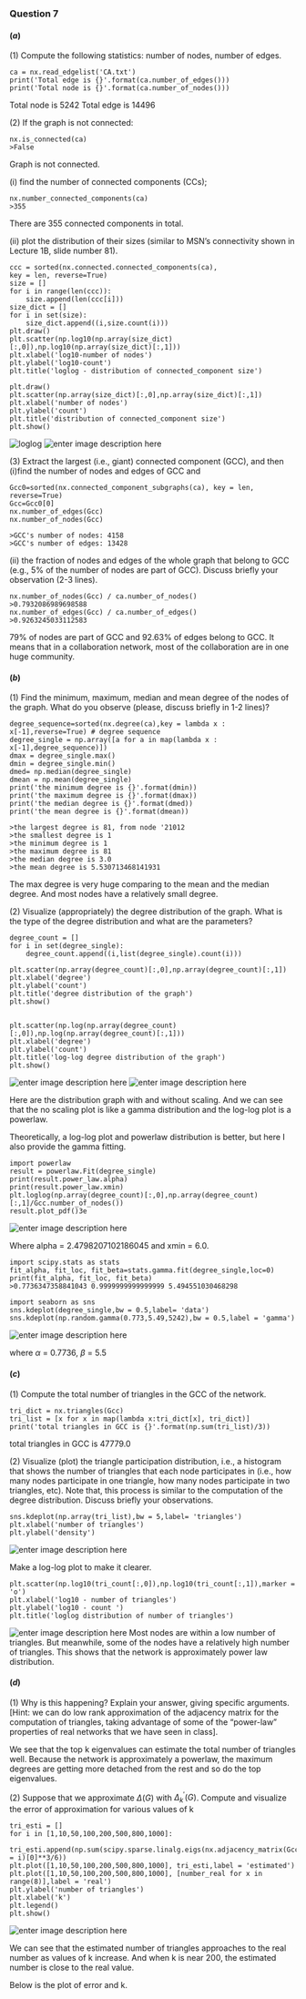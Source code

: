 ### Question 7
#### ($a$)
(1) Compute the following statistics: number of nodes, number of edges. 

	ca = nx.read_edgelist('CA.txt')
	print('Total edge is {}'.format(ca.number_of_edges()))
	print('Total node is {}'.format(ca.number_of_nodes()))

Total node is 5242
Total edge is 14496 


(2) If the graph is not connected: 

	nx.is_connected(ca)
	>False
Graph is not connected.

(i) find the number of connected components (CCs); 

	nx.number_connected_components(ca)
	>355
There are 355 connected components in total.

(ii) plot the distribution of their sizes (similar to MSN’s connectivity shown in Lecture 1B, slide number 81). 

	ccc = sorted(nx.connected.connected_components(ca),
	key = len, reverse=True)
	size = []
	for i in range(len(ccc)):
	    size.append(len(ccc[i]))
	size_dict = []
	for i in set(size):
	    size_dict.append((i,size.count(i)))
	plt.draw()
	plt.scatter(np.log10(np.array(size_dict)[:,0]),np.log10(np.array(size_dict)[:,1]))
	plt.xlabel('log10-number of nodes')
	plt.ylabel('log10-count')
	plt.title('loglog - distribution of connected_component size')
	
	plt.draw()
	plt.scatter(np.array(size_dict)[:,0],np.array(size_dict)[:,1])
	plt.xlabel('number of nodes')
	plt.ylabel('count')
	plt.title('distribution of connected_component size')
	plt.show()
![loglog](https://lh3.googleusercontent.com/-R5MnvKLhaml_DzQJN6evdhr5nyZLJreISkdUlKLNHx7ueq5ZtIs6bUgxd7ibBSefRNqpsZQIKSzPw)
![enter image description here](https://lh3.googleusercontent.com/1Qk8u_lwgEgV0vKUVE1UfD3wsjo2-Hqhhbor0Yzc3CYCr7mYVNToHd0NoDnVvcr3OmMEX-sj5AMPhQ)

(3) Extract the largest (i.e., giant) connected component (GCC), and then (i)find the number of nodes and edges of GCC and 

	Gcc0=sorted(nx.connected_component_subgraphs(ca), key = len, reverse=True)
	Gcc=Gcc0[0]
	nx.number_of_edges(Gcc)
	nx.number_of_nodes(Gcc)
	
	>GCC's number of nodes: 4158
	>GCC's number of edges: 13428

(ii) the fraction of nodes and edges of the whole graph that belong to GCC (e.g., 5% of the number of nodes are part of GCC). Discuss briefly your observation (2-3 lines).

	nx.number_of_nodes(Gcc) / ca.number_of_nodes()
	>0.7932086989698588
	nx.number_of_edges(Gcc) / ca.number_of_edges()
	>0.9263245033112583
79% of nodes are part of GCC and 92.63% of edges belong to GCC.
It means that in a collaboration network, most of the collaboration are in one huge community. 

#### ($b$)
(1) Find the minimum, maximum, median and mean degree
of the nodes of the graph. What do you observe (please, discuss briefly in 1-2 lines)? 

	degree_sequence=sorted(nx.degree(ca),key = lambda x : x[-1],reverse=True) # degree sequence
	degree_single = np.array([a for a in map(lambda x : x[-1],degree_sequence)])
	dmax = degree_single.max()
	dmin = degree_single.min()
	dmed= np.median(degree_single)
	dmean = np.mean(degree_single)
	print('the minimum degree is {}'.format(dmin))
	print('the maximum degree is {}'.format(dmax))
	print('the median degree is {}'.format(dmed))
	print('the mean degree is {}'.format(dmean))
	
	>the largest degree is 81, from node '21012
	>the smallest degree is 1
	>the minimum degree is 1 
	>the maximum degree is 81 
	>the median degree is 3.0 
	>the mean degree is 5.530713468141931

The max degree is very huge comparing to the mean and the median degree. And most nodes have a relatively small degree.

(2) Visualize (appropriately) the degree distribution of the graph. What is the type of the degree distribution and what are the parameters? 

	degree_count = []
	for i in set(degree_single):
	    degree_count.append((i,list(degree_single).count(i)))
	
	plt.scatter(np.array(degree_count)[:,0],np.array(degree_count)[:,1])
	plt.xlabel('degree')
	plt.ylabel('count')
	plt.title('degree distribution of the graph')
	plt.show()

	
	plt.scatter(np.log(np.array(degree_count)[:,0]),np.log(np.array(degree_count)[:,1]))
	plt.xlabel('degree')
	plt.ylabel('count')
	plt.title('log-log degree distribution of the graph')
	plt.show()

![enter image description here](https://lh3.googleusercontent.com/SpoHXHwSvsTMApyZoJ0oe25QlGz4BYRJACX9djjikz8zFeXfexvk25t07ojn7MjKdjbrPsSv8G_NVg)
![enter image description here](https://lh3.googleusercontent.com/yQVPBiMFitOg2StfOXLCuF4xHUqAiYVtExCRtsaMrDbHd6_l30XBKIr1Rx4tu8s5Wo8GhUZ4GEqbNQ)

Here are the distribution graph with and without scaling.
And we can see that the no scaling plot is like a gamma distribution and the log-log plot is a powerlaw.

Theoretically, a log-log plot and powerlaw distribution is better, but here I also provide the gamma fitting.

	import powerlaw
	result = powerlaw.Fit(degree_single)
	print(result.power_law.alpha)
	print(result.power_law.xmin)
	plt.loglog(np.array(degree_count)[:,0],np.array(degree_count)[:,1]/Gcc.number_of_nodes())
	result.plot_pdf()3e
![enter image description here](https://lh3.googleusercontent.com/825AOrO8_Z-pksw4gocEgS1b0DstuAZCBFFAF57ltjWiM7JKc5gn5iGITf7hoDJmzVk6h-SNDlArMg)

Where alpha = 2.4798207102186045 and xmin = 6.0.

	import scipy.stats as stats  
	fit_alpha, fit_loc, fit_beta=stats.gamma.fit(degree_single,loc=0)
	print(fit_alpha, fit_loc, fit_beta)
	>0.7736347358841043 0.9999999999999999 5.494551030468298

	import seaborn as sns
	sns.kdeplot(degree_single,bw = 0.5,label= 'data')
	sns.kdeplot(np.random.gamma(0.773,5.49,5242),bw = 0.5,label = 'gamma')
![enter image description here](https://lh3.googleusercontent.com/yroyBZKergOHkAXgbqAcjJdfalgYK89KcTI18BbXpxcSnHk5QsmNuC5nO8ejXwWTADfpZuK3Kz8WGg)

where $\alpha$ = 0.7736, $\beta$ = 5.5 

#### ($c$)
(1) Compute the total number of triangles in the GCC of the network. 

	tri_dict = nx.triangles(Gcc)
	tri_list = [x for x in map(lambda x:tri_dict[x], tri_dict)]
	print('total triangles in GCC is {}'.format(np.sum(tri_list)/3))

total triangles in GCC is 47779.0

(2) Visualize (plot) the triangle participation distribution, i.e., a histogram that shows the number of triangles that each node participates in (i.e., how many nodes participate in one triangle, how many nodes participate in two triangles, etc). Note that, this process is similar to the computation of the degree distribution. Discuss briefly your observations.

	sns.kdeplot(np.array(tri_list),bw = 5,label= 'triangles')
	plt.xlabel('number of triangles')
	plt.ylabel('density')
![enter image description here](https://lh3.googleusercontent.com/I3A8bPpXONEb6TBWsxr4uF59j10UMZ-xyBwB4CnGyS_ekU6YNM69E3AqteUEiWZKmp39jE4XW5_dlA)

Make a log-log plot to make it clearer. 

	plt.scatter(np.log10(tri_count[:,0]),np.log10(tri_count[:,1]),marker = 'o')
	plt.xlabel('log10 - number of triangles')
	plt.ylabel('log10 - count ')
	plt.title('loglog distribution of number of triangles')
![enter image description here](https://lh3.googleusercontent.com/mDiFdRfU0HTnCZaxPe9t4onRAU1OeyU3Tz_gbmcqvI3WIpt_Fp7iJKlm_54iAMPhkGTF70DWpWXpRA)
Most nodes are within a low number of triangles. But meanwhile, some of the nodes have a relatively high number of triangles. This shows that the network is approximately power law distribution.

#### ($d$)
(1) Why is this happening? Explain your answer, giving specific arguments. [Hint: we can do low rank approximation of the adjacency matrix for the computation of triangles, taking advantage of some of the “power-law” properties of real networks that we have seen in class].

We see that the top k eigenvalues can estimate the total number of triangles well. 
Because the network is approximately a powerlaw, the maximum degrees are getting more detached from the rest and so do the top eigenvalues. 

(2) Suppose that we approximate $\Delta(G)$ with $\Delta^{\prime}_k(G)$. Compute and visualize the error of approximation for various values of k

	tri_esti = []
	for i in [1,10,50,100,200,500,800,1000]:
	  tri_esti.append(np.sum(scipy.sparse.linalg.eigs(nx.adjacency_matrix(Gcc).asfptype(),k = i)[0]**3/6))
	plt.plot([1,10,50,100,200,500,800,1000], tri_esti,label = 'estimated')
	plt.plot([1,10,50,100,200,500,800,1000], [number_real for x in range(8)],label = 'real')
	plt.ylabel('number of triangles')
	plt.xlabel('k')
	plt.legend()
	plt.show()
![enter image description here](https://lh3.googleusercontent.com/78NP-qIwir3pcMX6GgE1eoO8BM0td5BgSib2GkudoyN-H-KEwhA_qT5g0jtBtQKc47AaBVP0DICPrw)

We can see that the estimated number of triangles approaches to the real number as values of k increase. And when k is near 200, the estimated number is close to the real value.

Below is the plot of error and k.



<!--stackedit_data:
eyJoaXN0b3J5IjpbMTYyMTk4OTkzN119
-->